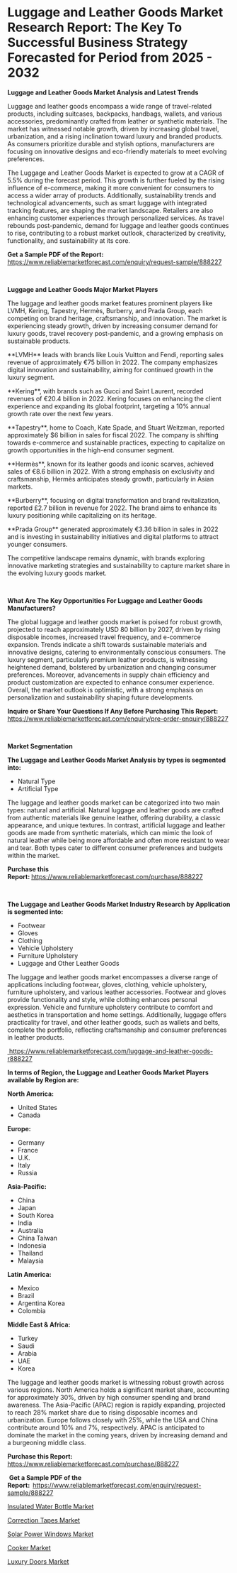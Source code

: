 <p><h1>Luggage and Leather Goods Market Research Report: The Key To Successful Business Strategy Forecasted for Period from 2025 - 2032</h1></p><p><strong>Luggage and Leather Goods Market Analysis and Latest Trends</strong></p>
<p><p>Luggage and leather goods encompass a wide range of travel-related products, including suitcases, backpacks, handbags, wallets, and various accessories, predominantly crafted from leather or synthetic materials. The market has witnessed notable growth, driven by increasing global travel, urbanization, and a rising inclination toward luxury and branded products. As consumers prioritize durable and stylish options, manufacturers are focusing on innovative designs and eco-friendly materials to meet evolving preferences.</p><p>The Luggage and Leather Goods Market is expected to grow at a CAGR of 5.5% during the forecast period. This growth is further fueled by the rising influence of e-commerce, making it more convenient for consumers to access a wider array of products. Additionally, sustainability trends and technological advancements, such as smart luggage with integrated tracking features, are shaping the market landscape. Retailers are also enhancing customer experiences through personalized services. As travel rebounds post-pandemic, demand for luggage and leather goods continues to rise, contributing to a robust market outlook, characterized by creativity, functionality, and sustainability at its core.</p></p>
<p><strong>Get a Sample PDF of the Report:&nbsp;</strong> <a href="https://www.reliablemarketforecast.com/enquiry/request-sample/888227?utm_campaign=2130&utm_medium=2&utm_source=Github&utm_content=ia&utm_term=04042025&utm_id=luggage-and-leather-goods">https://www.reliablemarketforecast.com/enquiry/request-sample/888227</a></p>
<p>&nbsp;</p>
<p><strong>Luggage and Leather Goods Major Market Players</strong></p>
<p><p>The luggage and leather goods market features prominent players like LVMH, Kering, Tapestry, Hermès, Burberry, and Prada Group, each competing on brand heritage, craftsmanship, and innovation. The market is experiencing steady growth, driven by increasing consumer demand for luxury goods, travel recovery post-pandemic, and a growing emphasis on sustainable products.</p><p>**LVMH** leads with brands like Louis Vuitton and Fendi, reporting sales revenue of approximately €75 billion in 2022. The company emphasizes digital innovation and sustainability, aiming for continued growth in the luxury segment.</p><p>**Kering**, with brands such as Gucci and Saint Laurent, recorded revenues of €20.4 billion in 2022. Kering focuses on enhancing the client experience and expanding its global footprint, targeting a 10% annual growth rate over the next few years.</p><p>**Tapestry**, home to Coach, Kate Spade, and Stuart Weitzman, reported approximately $6 billion in sales for fiscal 2022. The company is shifting towards e-commerce and sustainable practices, expecting to capitalize on growth opportunities in the high-end consumer segment.</p><p>**Hermès**, known for its leather goods and iconic scarves, achieved sales of €8.6 billion in 2022. With a strong emphasis on exclusivity and craftsmanship, Hermès anticipates steady growth, particularly in Asian markets.</p><p>**Burberry**, focusing on digital transformation and brand revitalization, reported £2.7 billion in revenue for 2022. The brand aims to enhance its luxury positioning while capitalizing on its heritage.</p><p>**Prada Group** generated approximately €3.36 billion in sales in 2022 and is investing in sustainability initiatives and digital platforms to attract younger consumers.</p><p>The competitive landscape remains dynamic, with brands exploring innovative marketing strategies and sustainability to capture market share in the evolving luxury goods market.</p></p>
<p>&nbsp;</p>
<p><strong>What Are The Key Opportunities For Luggage and Leather Goods Manufacturers?</strong></p>
<p><p>The global luggage and leather goods market is poised for robust growth, projected to reach approximately USD 80 billion by 2027, driven by rising disposable incomes, increased travel frequency, and e-commerce expansion. Trends indicate a shift towards sustainable materials and innovative designs, catering to environmentally conscious consumers. The luxury segment, particularly premium leather products, is witnessing heightened demand, bolstered by urbanization and changing consumer preferences. Moreover, advancements in supply chain efficiency and product customization are expected to enhance consumer experience. Overall, the market outlook is optimistic, with a strong emphasis on personalization and sustainability shaping future developments.</p></p>
<p><strong>Inquire or Share Your Questions If Any Before Purchasing This Report:</strong> <a href="https://www.reliablemarketforecast.com/enquiry/pre-order-enquiry/888227?utm_campaign=2130&utm_medium=2&utm_source=Github&utm_content=ia&utm_term=04042025&utm_id=luggage-and-leather-goods">https://www.reliablemarketforecast.com/enquiry/pre-order-enquiry/888227</a></p>
<p>&nbsp;</p>
<p><strong>Market Segmentation</strong></p>
<p><strong>The Luggage and Leather Goods Market Analysis by types is segmented into:</strong></p>
<p><ul><li>Natural Type</li><li>Artificial Type</li></ul></p>
<p><p>The luggage and leather goods market can be categorized into two main types: natural and artificial. Natural luggage and leather goods are crafted from authentic materials like genuine leather, offering durability, a classic appearance, and unique textures. In contrast, artificial luggage and leather goods are made from synthetic materials, which can mimic the look of natural leather while being more affordable and often more resistant to wear and tear. Both types cater to different consumer preferences and budgets within the market.</p></p>
<p><strong>Purchase this Report:&nbsp;</strong><a href="https://www.reliablemarketforecast.com/purchase/888227?utm_campaign=2130&utm_medium=2&utm_source=Github&utm_content=ia&utm_term=04042025&utm_id=luggage-and-leather-goods">https://www.reliablemarketforecast.com/purchase/888227</a></p>
<p>&nbsp;</p>
<p><strong>The Luggage and Leather Goods Market Industry Research by Application is segmented into:</strong></p>
<p><ul><li>Footwear</li><li>Gloves</li><li>Clothing</li><li>Vehicle Upholstery</li><li>Furniture Upholstery</li><li>Luggage and Other Leather Goods</li></ul></p>
<p><p>The luggage and leather goods market encompasses a diverse range of applications including footwear, gloves, clothing, vehicle upholstery, furniture upholstery, and various leather accessories. Footwear and gloves provide functionality and style, while clothing enhances personal expression. Vehicle and furniture upholstery contribute to comfort and aesthetics in transportation and home settings. Additionally, luggage offers practicality for travel, and other leather goods, such as wallets and belts, complete the portfolio, reflecting craftsmanship and consumer preferences in leather products.</p></p>
<p><a href="https://www.reliablemarketforecast.com/luggage-and-leather-goods-r888227?utm_campaign=2130&utm_medium=2&utm_source=Github&utm_content=ia&utm_term=04042025&utm_id=luggage-and-leather-goods">&nbsp;https://www.reliablemarketforecast.com/luggage-and-leather-goods-r888227</a></p>
<p><strong>In terms of Region, the Luggage and Leather Goods Market Players available by Region are:</strong></p>
<p>
    <p> <strong> North America: </strong>
        <ul>
            <li>United States</li>
            <li>Canada</li>
        </ul>
        </p> 
    <p> <strong> Europe: </strong>
        <ul>
            <li>Germany</li>
            <li>France</li>
            <li>U.K.</li>
            <li>Italy</li>
            <li>Russia</li>
        </ul>
        </p> 
    <p> <strong> Asia-Pacific: </strong>
        <ul>
            <li>China</li>
            <li>Japan</li>
            <li>South Korea</li>
            <li>India</li>
            <li>Australia</li>
            <li>China Taiwan</li>
            <li>Indonesia</li>
            <li>Thailand</li>
            <li>Malaysia</li>
        </ul>
        </p> 
    <p> <strong> Latin America: </strong>
        <ul>
            <li>Mexico</li>
            <li>Brazil</li>
            <li>Argentina Korea</li>
            <li>Colombia</li>
        </ul>
        </p> 
    <p> <strong> Middle East & Africa: </strong>
        <ul>
            <li>Turkey</li>
            <li>Saudi</li>
            <li>Arabia</li>
            <li>UAE</li>
            <li>Korea</li>
        </ul>
    </p>
    </p>
<p><p>The luggage and leather goods market is witnessing robust growth across various regions. North America holds a significant market share, accounting for approximately 30%, driven by high consumer spending and brand awareness. The Asia-Pacific (APAC) region is rapidly expanding, projected to reach 28% market share due to rising disposable incomes and urbanization. Europe follows closely with 25%, while the USA and China contribute around 10% and 7%, respectively. APAC is anticipated to dominate the market in the coming years, driven by increasing demand and a burgeoning middle class.</p></p>
<p><strong>Purchase this Report: </strong><a href="https://www.reliablemarketforecast.com/purchase/888227?utm_campaign=2130&utm_medium=2&utm_source=Github&utm_content=ia&utm_term=04042025&utm_id=luggage-and-leather-goods">https://www.reliablemarketforecast.com/purchase/888227</a></p>
<p>&nbsp;<strong>Get a Sample PDF of the Report:&nbsp;&nbsp;</strong><a href="https://www.reliablemarketforecast.com/enquiry/request-sample/888227?utm_campaign=2130&utm_medium=2&utm_source=Github&utm_content=ia&utm_term=04042025&utm_id=luggage-and-leather-goods">https://www.reliablemarketforecast.com/enquiry/request-sample/888227</a></p>
<p><strong></strong></p>
<p><p><a href="https://github.com/phillpfantis/Market-Research-Report-List-1/blob/main/insulated-water-bottle-market.md?utm_campaign=2130&utm_medium=2&utm_source=Github&utm_content=ia&utm_term=04042025&utm_id=luggage-and-leather-goods">Insulated Water Bottle Market</a></p><p><a href="https://github.com/asoauoldag3n/Market-Research-Report-List-1/blob/main/correction-tapes-market.md?utm_campaign=2130&utm_medium=2&utm_source=Github&utm_content=ia&utm_term=04042025&utm_id=luggage-and-leather-goods">Correction Tapes Market</a></p><p><a href="https://github.com/awwqamet/Market-Research-Report-List-1/blob/main/solar-power-windows-market.md?utm_campaign=2130&utm_medium=2&utm_source=Github&utm_content=ia&utm_term=04042025&utm_id=luggage-and-leather-goods">Solar Power Windows Market</a></p><p><a href="https://github.com/stuwinawisa/Market-Research-Report-List-1/blob/main/cooker-market.md?utm_campaign=2130&utm_medium=2&utm_source=Github&utm_content=ia&utm_term=04042025&utm_id=luggage-and-leather-goods">Cooker Market</a></p><p><a href="https://github.com/casalalimo40/Market-Research-Report-List-1/blob/main/luxury-doors-market.md?utm_campaign=2130&utm_medium=2&utm_source=Github&utm_content=ia&utm_term=04042025&utm_id=luggage-and-leather-goods">Luxury Doors Market</a></p></p>